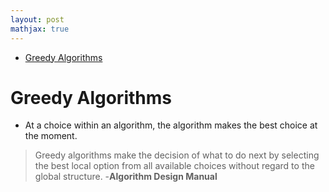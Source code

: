 ```yaml
---
layout: post
mathjax: true
---
```

- [Greedy Algorithms](#greedy-algorithms)

# Greedy Algorithms

- At a choice within an algorithm, the algorithm makes the best choice at the moment.

> Greedy algorithms make the decision of what to do next by selecting the best local option from all available choices without regard to the global structure. -**Algorithm Design Manual**

